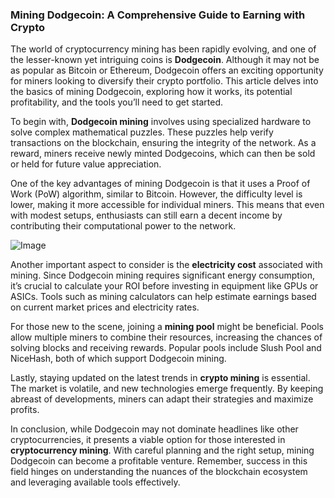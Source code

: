 ### Mining Dodgecoin: A Comprehensive Guide to Earning with Crypto

The world of cryptocurrency mining has been rapidly evolving, and one of the lesser-known yet intriguing coins is **Dodgecoin**. Although it may not be as popular as Bitcoin or Ethereum, Dodgecoin offers an exciting opportunity for miners looking to diversify their crypto portfolio. This article delves into the basics of mining Dodgecoin, exploring how it works, its potential profitability, and the tools you’ll need to get started.

To begin with, **Dodgecoin mining** involves using specialized hardware to solve complex mathematical puzzles. These puzzles help verify transactions on the blockchain, ensuring the integrity of the network. As a reward, miners receive newly minted Dodgecoins, which can then be sold or held for future value appreciation. 

One of the key advantages of mining Dodgecoin is that it uses a Proof of Work (PoW) algorithm, similar to Bitcoin. However, the difficulty level is lower, making it more accessible for individual miners. This means that even with modest setups, enthusiasts can still earn a decent income by contributing their computational power to the network.

![Image](https://github.com/user-attachments/assets/31692037-0104-4703-abd1-696b6a7dd41b)

Another important aspect to consider is the **electricity cost** associated with mining. Since Dodgecoin mining requires significant energy consumption, it’s crucial to calculate your ROI before investing in equipment like GPUs or ASICs. Tools such as mining calculators can help estimate earnings based on current market prices and electricity rates.

For those new to the scene, joining a **mining pool** might be beneficial. Pools allow multiple miners to combine their resources, increasing the chances of solving blocks and receiving rewards. Popular pools include Slush Pool and NiceHash, both of which support Dodgecoin mining.

Lastly, staying updated on the latest trends in **crypto mining** is essential. The market is volatile, and new technologies emerge frequently. By keeping abreast of developments, miners can adapt their strategies and maximize profits.

In conclusion, while Dodgecoin may not dominate headlines like other cryptocurrencies, it presents a viable option for those interested in **cryptocurrency mining**. With careful planning and the right setup, mining Dodgecoin can become a profitable venture. Remember, success in this field hinges on understanding the nuances of the blockchain ecosystem and leveraging available tools effectively.